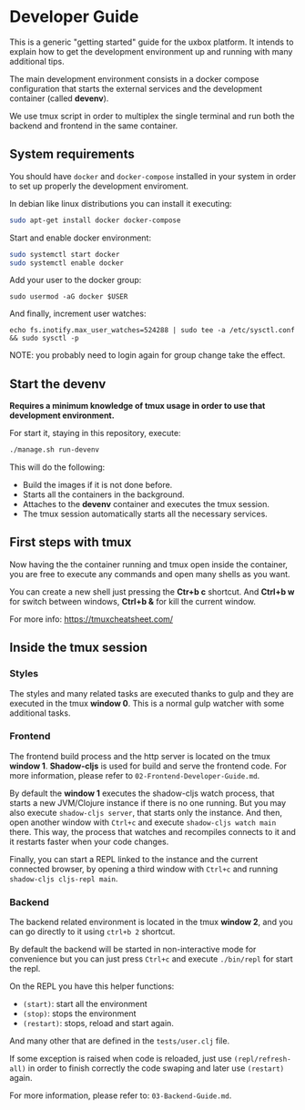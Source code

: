 # Developer Guide #

This is a generic "getting started" guide for the uxbox platform. It
intends to explain how to get the development environment up and
running with many additional tips.

The main development environment consists in a docker compose
configuration that starts the external services and the development
container (called **devenv**).

We use tmux script in order to multiplex the single terminal and run
both the backend and frontend in the same container.


## System requirements ##

You should have `docker` and `docker-compose` installed in your system
in order to set up properly the development enviroment.

In debian like linux distributions you can install it executing:

```bash
sudo apt-get install docker docker-compose
```

Start and enable docker environment:


```bash
sudo systemctl start docker
sudo systemctl enable docker
```

Add your user to the docker group:

```basb
sudo usermod -aG docker $USER
```

And finally, increment user watches:

```
echo fs.inotify.max_user_watches=524288 | sudo tee -a /etc/sysctl.conf && sudo sysctl -p
```

NOTE: you probably need to login again for group change take the effect.


## Start the devenv ##

**Requires a minimum knowledge of tmux usage in order to use that
development environment.**

For start it, staying in this repository, execute:

```bash
./manage.sh run-devenv
```

This will do the following:

- Build the images if it is not done before.
- Starts all the containers in the background.
- Attaches to the **devenv** container and executes the tmux session.
- The tmux session automatically starts all the necessary services.


## First steps with tmux ##

Now having the the container running and tmux open inside the
container, you are free to execute any commands and open many shells
as you want.

You can create a new shell just pressing the **Ctr+b c** shortcut. And
**Ctrl+b w** for switch between windows, **Ctrl+b &** for kill the
current window.

For more info: https://tmuxcheatsheet.com/


## Inside the tmux session ##

### Styles ###

The styles and many related tasks are executed thanks to gulp and they are
executed in the tmux **window 0**. This is a normal gulp watcher with some
additional tasks.


### Frontend ###

The frontend build process and the http server is located on the tmux
**window 1**. **Shadow-cljs** is used for build and serve the frontend
code. For more information, please refer to `02-Frontend-Developer-Guide.md`.

By default the **window 1** executes the shadow-cljs watch process, that starts
a new JVM/Clojure instance if there is no one running. But you may also execute
`shadow-cljs server`, that starts only the instance. And then, open another
window with `Ctrl+c` and execute `shadow-cljs watch main` there. This way, the
process that watches and recompiles connects to it and it restarts faster when
your code changes.

Finally, you can start a REPL linked to the instance and the current connected
browser, by opening a third window with `Ctrl+c` and running
`shadow-cljs cljs-repl main`.


### Backend ###

The backend related environment is located in the tmux **window 2**,
and you can go directly to it using `ctrl+b 2` shortcut.

By default the backend will be started in non-interactive mode for
convenience but you can just press `Ctrl+c` and execute `./bin/repl`
for start the repl.

On the REPL you have this helper functions:
- `(start)`: start all the environment
- `(stop)`: stops the environment
- `(restart)`: stops, reload and start again.

And many other that are defined in the `tests/user.clj` file.

If some exception is raised when code is reloaded, just use
`(repl/refresh-all)` in order to finish correctly the code swaping and
later use `(restart)` again.

For more information, please refer to: `03-Backend-Guide.md`.

